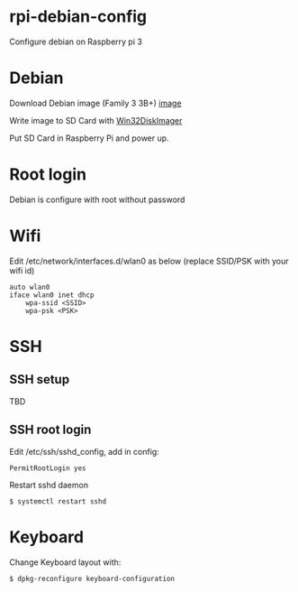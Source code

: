 # rpi-debian-config
Configure debian on Raspberry pi 3

# Debian
Download Debian image (Family 3 3B+) [image](https://raspi.debian.net/tested-images/)

Write image to SD Card with [Win32DiskImager](https://sourceforge.net/projects/win32diskimager/)

Put SD Card in Raspberry Pi and power up.

# Root login
Debian is configure with root without password

# Wifi
Edit /etc/network/interfaces.d/wlan0 as below (replace SSID/PSK with your wifi id)

```Console
auto wlan0
iface wlan0 inet dhcp
    wpa-ssid <SSID>
    wpa-psk <PSK>
```

# SSH
## SSH setup
TBD

## SSH root login
Edit /etc/ssh/sshd_config, add in config:
```console
PermitRootLogin yes
```

Restart sshd daemon
```shell
$ systemctl restart sshd
```

# Keyboard
Change Keyboard layout with:
```Console
$ dpkg-reconfigure keyboard-configuration
```
